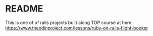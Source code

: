 # README

This is one of of rails projects built along TOP course at here https://www.theodinproject.com/lessons/ruby-on-rails-flight-booker